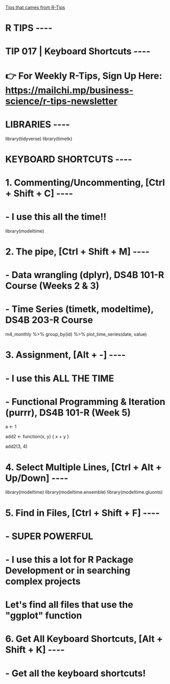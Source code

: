 
[Tips that cames from R-Tips](https://github.com/business-science/free_r_tips/blob/master/017_keyboard_shortcuts/017_keyboard_shortcuts.R)

# R TIPS ----
# TIP 017 | Keyboard Shortcuts ----
#
# 👉 For Weekly R-Tips, Sign Up Here: https://mailchi.mp/business-science/r-tips-newsletter


# LIBRARIES ----

library(tidyverse)
library(timetk)

# KEYBOARD SHORTCUTS ----

# 1. Commenting/Uncommenting, [Ctrl + Shift + C] ----
# - I use this all the time!!

library(modeltime)


# 2. The pipe, [Ctrl + Shift + M] ----
# - Data wrangling (dplyr), DS4B 101-R Course (Weeks 2 & 3)
# - Time Series (timetk, modeltime), DS4B 203-R Course

m4_monthly %>%
    group_by(id) %>%
    plot_time_series(date, value)

# 3. Assignment, [Alt + -] ----
# - I use this ALL THE TIME
# - Functional Programming & Iteration (purrr), DS4B 101-R (Week 5)

a <- 1

add2 <- function(x, y) {
    x + y
}

add2(3, 4)

# 4. Select Multiple Lines, [Ctrl + Alt + Up/Down] ----

library(modeltime)
library(modeltime.ensemble)
library(modeltime.gluonts)

# 5. Find in Files, [Ctrl + Shift + F] ----
# - SUPER POWERFUL
# - I use this a lot for R Package Development or in searching complex projects

# Let's find all files that use the "ggplot" function


# 6. Get All Keyboard Shortcuts,  [Alt + Shift + K] ----
# - Get all the keyboard shortcuts!

